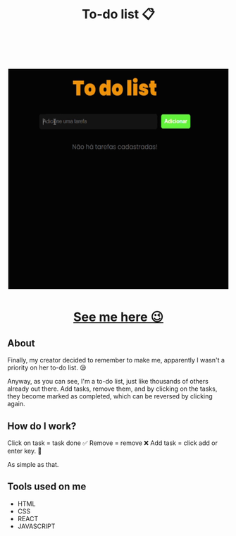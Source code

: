 <h1 align="center"> To-do list 📋
  
<br><br>
<img src="./src/assets/todo.gif" width="500px"/>
</h1>

<h1 align="center"><a href="https://iambiancasouza.github.io/to-do/">See me here 😉</a></h1>


## About

Finally, my creator decided to remember to make me, apparently I wasn't a priority on her to-do list. 😪

Anyway, as you can see, I'm a to-do list, just like thousands of others already out there.
Add tasks, remove them, and by clicking on the tasks, they become marked as completed, which can be reversed by clicking again.

## How do I work? 

Click on task = task done ✅
Remove = remove ❌
Add task = click add or enter key. 📝

As simple as that.

## Tools used on me

* HTML
* CSS
* REACT
* JAVASCRIPT

